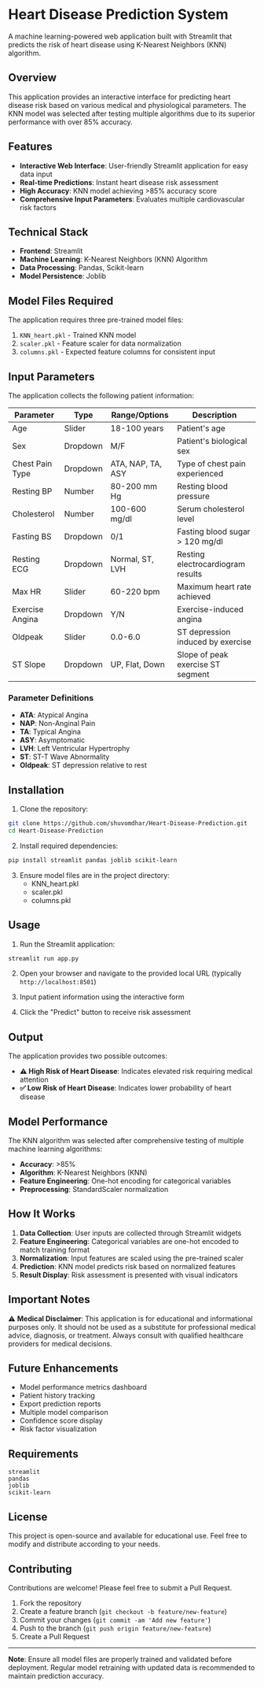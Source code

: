 # Heart Disease Prediction System

A machine learning-powered web application built with Streamlit that predicts the risk of heart disease using K-Nearest Neighbors (KNN) algorithm.

## Overview

This application provides an interactive interface for predicting heart disease risk based on various medical and physiological parameters. The KNN model was selected after testing multiple algorithms due to its superior performance with over 85% accuracy.

## Features

- **Interactive Web Interface**: User-friendly Streamlit application for easy data input
- **Real-time Predictions**: Instant heart disease risk assessment
- **High Accuracy**: KNN model achieving >85% accuracy score
- **Comprehensive Input Parameters**: Evaluates multiple cardiovascular risk factors

## Technical Stack

- **Frontend**: Streamlit
- **Machine Learning**: K-Nearest Neighbors (KNN) Algorithm
- **Data Processing**: Pandas, Scikit-learn
- **Model Persistence**: Joblib

## Model Files Required

The application requires three pre-trained model files:

1. `KNN_heart.pkl` - Trained KNN model
2. `scaler.pkl` - Feature scaler for data normalization
3. `columns.pkl` - Expected feature columns for consistent input

## Input Parameters

The application collects the following patient information:

| Parameter | Type | Range/Options | Description |
|-----------|------|---------------|-------------|
| Age | Slider | 18-100 years | Patient's age |
| Sex | Dropdown | M/F | Patient's biological sex |
| Chest Pain Type | Dropdown | ATA, NAP, TA, ASY | Type of chest pain experienced |
| Resting BP | Number | 80-200 mm Hg | Resting blood pressure |
| Cholesterol | Number | 100-600 mg/dl | Serum cholesterol level |
| Fasting BS | Dropdown | 0/1 | Fasting blood sugar > 120 mg/dl |
| Resting ECG | Dropdown | Normal, ST, LVH | Resting electrocardiogram results |
| Max HR | Slider | 60-220 bpm | Maximum heart rate achieved |
| Exercise Angina | Dropdown | Y/N | Exercise-induced angina |
| Oldpeak | Slider | 0.0-6.0 | ST depression induced by exercise |
| ST Slope | Dropdown | UP, Flat, Down | Slope of peak exercise ST segment |

### Parameter Definitions

- **ATA**: Atypical Angina
- **NAP**: Non-Anginal Pain
- **TA**: Typical Angina
- **ASY**: Asymptomatic
- **LVH**: Left Ventricular Hypertrophy
- **ST**: ST-T Wave Abnormality
- **Oldpeak**: ST depression relative to rest

## Installation

1. Clone the repository:
```bash
git clone https://github.com/shuvomdhar/Heart-Disease-Prediction.git
cd Heart-Disease-Prediction
```

2. Install required dependencies:
```bash
pip install streamlit pandas joblib scikit-learn
```

3. Ensure model files are in the project directory:
   - KNN_heart.pkl
   - scaler.pkl
   - columns.pkl

## Usage

1. Run the Streamlit application:
```bash
streamlit run app.py
```

2. Open your browser and navigate to the provided local URL (typically `http://localhost:8501`)

3. Input patient information using the interactive form

4. Click the "Predict" button to receive risk assessment

## Output

The application provides two possible outcomes:

- **⚠️ High Risk of Heart Disease**: Indicates elevated risk requiring medical attention
- **✅ Low Risk of Heart Disease**: Indicates lower probability of heart disease

## Model Performance

The KNN algorithm was selected after comprehensive testing of multiple machine learning algorithms:

- **Accuracy**: >85%
- **Algorithm**: K-Nearest Neighbors (KNN)
- **Feature Engineering**: One-hot encoding for categorical variables
- **Preprocessing**: StandardScaler normalization

## How It Works

1. **Data Collection**: User inputs are collected through Streamlit widgets
2. **Feature Engineering**: Categorical variables are one-hot encoded to match training format
3. **Normalization**: Input features are scaled using the pre-trained scaler
4. **Prediction**: KNN model predicts risk based on normalized features
5. **Result Display**: Risk assessment is presented with visual indicators

## Important Notes

⚠️ **Medical Disclaimer**: This application is for educational and informational purposes only. It should not be used as a substitute for professional medical advice, diagnosis, or treatment. Always consult with qualified healthcare providers for medical decisions.

## Future Enhancements

- Model performance metrics dashboard
- Patient history tracking
- Export prediction reports
- Multiple model comparison
- Confidence score display
- Risk factor visualization

## Requirements

```
streamlit
pandas
joblib
scikit-learn
```

## License

This project is open-source and available for educational use. Feel free to modify and distribute according to your needs.

## Contributing

Contributions are welcome! Please feel free to submit a Pull Request.

1. Fork the repository
2. Create a feature branch (`git checkout -b feature/new-feature`)
3. Commit your changes (`git commit -am 'Add new feature'`)
4. Push to the branch (`git push origin feature/new-feature`)
5. Create a Pull Request

---

**Note**: Ensure all model files are properly trained and validated before deployment. Regular model retraining with updated data is recommended to maintain prediction accuracy.